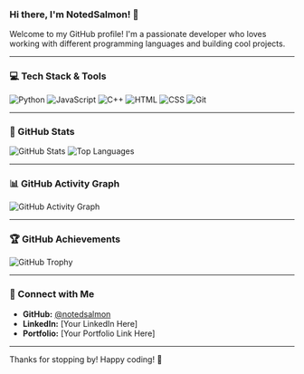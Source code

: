 ### Hi there, I'm NotedSalmon! 🌟

Welcome to my GitHub profile! I'm a passionate developer who loves working with different programming languages and building cool projects. 

---

### 💻 Tech Stack & Tools
![Python](https://img.shields.io/badge/Python-3776AB?style=for-the-badge&logo=python&logoColor=white)
![JavaScript](https://img.shields.io/badge/JavaScript-F7DF1E?style=for-the-badge&logo=javascript&logoColor=black)
![C++](https://img.shields.io/badge/C++-00599C?style=for-the-badge&logo=c%2B%2B&logoColor=white)
![HTML](https://img.shields.io/badge/HTML5-E34F26?style=for-the-badge&logo=html5&logoColor=white)
![CSS](https://img.shields.io/badge/CSS3-1572B6?style=for-the-badge&logo=css3&logoColor=white)
![Git](https://img.shields.io/badge/Git-F05032?style=for-the-badge&logo=git&logoColor=white)

---

### 🌟 GitHub Stats
![GitHub Stats](https://github-readme-stats.vercel.app/api?username=notedsalmon&show_icons=true&theme=radical)
![Top Languages](https://github-readme-stats.vercel.app/api/top-langs/?username=notedsalmon&layout=compact&theme=radical)

---

### 📊 GitHub Activity Graph
![GitHub Activity Graph](https://github-readme-activity-graph.vercel.app/graph?username=notedsalmon&theme=react-dark)

---

### 🏆 GitHub Achievements
![GitHub Trophy](https://github-profile-trophy.vercel.app/?username=notedsalmon&theme=darkhub)

---

### 📢 Connect with Me
- **GitHub:** [@notedsalmon](https://github.com/notedsalmon)
- **LinkedIn:** [Your LinkedIn Here]
- **Portfolio:** [Your Portfolio Link Here]

---

Thanks for stopping by! Happy coding! 🚀

